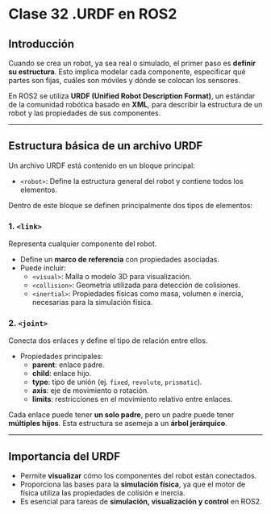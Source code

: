 # Clase 32 .URDF en ROS2

## Introducción
Cuando se crea un robot, ya sea real o simulado, el primer paso es **definir su estructura**. Esto implica modelar cada componente, especificar qué partes son fijas, cuáles son móviles y dónde se colocan los sensores.  

En ROS2 se utiliza **URDF (Unified Robot Description Format)**, un estándar de la comunidad robótica basado en **XML**, para describir la estructura de un robot y las propiedades de sus componentes.

---

## Estructura básica de un archivo URDF
Un archivo URDF está contenido en un bloque principal:

- `<robot>`: Define la estructura general del robot y contiene todos los elementos.

Dentro de este bloque se definen principalmente dos tipos de elementos:

### 1. `<link>`
Representa cualquier componente del robot.  
- Define un **marco de referencia** con propiedades asociadas.  
- Puede incluir:
  - `<visual>`: Malla o modelo 3D para visualización.  
  - `<collision>`: Geometría utilizada para detección de colisiones.  
  - `<inertial>`: Propiedades físicas como masa, volumen e inercia, necesarias para la simulación física.

### 2. `<joint>`
Conecta dos enlaces y define el tipo de relación entre ellos.  
- Propiedades principales:
  - **parent**: enlace padre.  
  - **child**: enlace hijo.  
  - **type**: tipo de unión (ej. `fixed`, `revolute`, `prismatic`).  
  - **axis**: eje de movimiento o rotación.  
  - **limits**: restricciones en el movimiento relativo entre enlaces.  

Cada enlace puede tener **un solo padre**, pero un padre puede tener **múltiples hijos**. Esta estructura se asemeja a un **árbol jerárquico**.

---

## Importancia del URDF
- Permite **visualizar** cómo los componentes del robot están conectados.  
- Proporciona las bases para la **simulación física**, ya que el motor de física utiliza las propiedades de colisión e inercia.  
- Es esencial para tareas de **simulación, visualización y control** en ROS2.  
